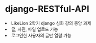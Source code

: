 # django-RESTful-API
<li>LikeLion 2학기 django 심화 강의 중앙 과제</li>
<li>글, 사진, 파일 업로드 가능</li>
<li>로그인한 사용자의 글만 열람 가능</li>
